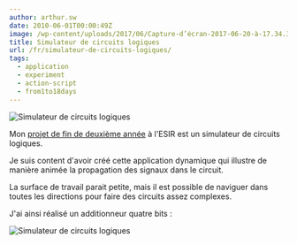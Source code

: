 ```yaml
---
author: arthur.sw
date: 2010-06-01T00:00:49Z
image: /wp-content/uploads/2017/06/Capture-d’écran-2017-06-20-à-17.34.38-thumb.png
title: Simulateur de circuits logiques
url: /fr/simulateur-de-circuits-logiques/
tags:
  - application
  - experiment
  - action-script
  - from1to18days
---
```


![Simulateur de circuits logiques](/wp-content/uploads/2017/06/Capture-d’écran-2017-06-20-à-17.34.38.png)

Mon [projet de fin de deuxième année](/old/LogicGateSimulator.html) à l'ESIR est un simulateur de circuits logiques.

Je suis content d'avoir créé cette application dynamique qui illustre de manière animée la propagation des signaux dans le circuit.

La surface de travail parait petite, mais il est possible de naviguer dans toutes les directions pour faire des circuits assez complexes.

J'ai ainsi réalisé un additionneur quatre bits :

![Simulateur de circuits logiques](/wp-content/uploads/2017/06/logic-gate-simulator.png)